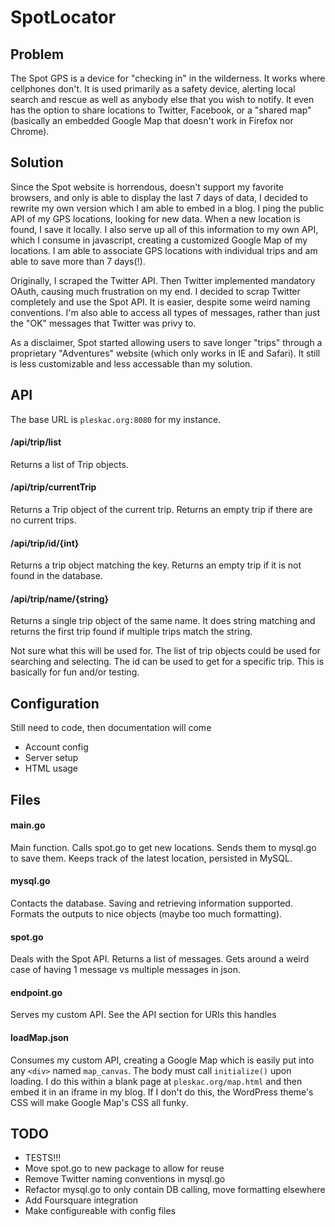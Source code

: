 # SpotLocator #

## Problem ##
The Spot GPS is a device for "checking in" in the wilderness. It works where cellphones don't. It is used primarily as a safety device, alerting local search and rescue as well as anybody else that you wish to notify. It even has the option to share locations to Twitter, Facebook, or a "shared map" (basically an embedded Google Map that doesn't work in Firefox nor Chrome).

## Solution ##
Since the Spot website is horrendous, doesn't support my favorite browsers, and only is able to display the last 7 days of data, I decided to rewrite my own version which I am able to embed in a blog. I ping the public API of my GPS locations, looking for new data. When a new location is found, I save it locally. I also serve up all of this information to my own API, which I consume in javascript, creating a customized Google Map of my locations. I am able to associate GPS locations with individual trips and am able to save more than 7 days(!).

Originally, I scraped the Twitter API. Then Twitter implemented mandatory OAuth, causing much frustration on my end. I decided to scrap Twitter completely and use the Spot API. It is easier, despite some weird naming conventions. I'm also able to access all types of messages, rather than just the "OK" messages that Twitter was privy to.

As a disclaimer, Spot started allowing users to save longer "trips" through a proprietary "Adventures" website (which only works in IE and Safari). It still is less customizable and less accessable than my solution.

## API ##
The base URL is ```pleskac.org:8080``` for my instance.

#### /api/trip/list ####
Returns a list of Trip objects.

#### /api/trip/currentTrip ####
Returns a Trip object of the current trip. Returns an empty trip if there are no current trips.

#### /api/trip/id/{int} ####
Returns a trip object matching the key. Returns an empty trip if it is not found in the database.

#### /api/trip/name/{string} ####
Returns a single trip object of the same name. It does string matching and returns the first trip found if multiple trips match the string. 

Not sure what this will be used for. The list of trip objects could be used for searching and selecting. The id can be used to get for a specific trip. This is basically for fun and/or testing.

## Configuration ##
Still need to code, then documentation will come
* Account config
* Server setup
* HTML usage

## Files ##

#### main.go ####
Main function. Calls spot.go to get new locations. Sends them to mysql.go to save them. Keeps track of the latest location, persisted in MySQL.

#### mysql.go ####
Contacts the database. Saving and retrieving information supported. Formats the outputs to nice objects (maybe too much formatting).

#### spot.go ####
Deals with the Spot API. Returns a list of messages. Gets around a weird case of having 1 message vs multiple messages in json.

#### endpoint.go ####
Serves my custom API. See the API section for URIs this handles

#### loadMap.json ####
Consumes my custom API, creating a Google Map which is easily put into any ```<div>``` named ```map_canvas```. The body must call ```initialize()``` upon loading. I do this within a blank page at ```pleskac.org/map.html``` and then embed it in an iframe in my blog. If I don't do this, the WordPress theme's CSS will make Google Map's CSS all funky.

## TODO ##
* TESTS!!!
* Move spot.go to new package to allow for reuse
* Remove Twitter naming conventions in mysql.go
* Refactor mysql.go to only contain DB calling, move formatting elsewhere
* Add Foursquare integration
* Make configureable with config files